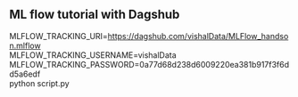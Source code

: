 ## ML flow tutorial with Dagshub

MLFLOW_TRACKING_URI=https://dagshub.com/vishalData/MLFlow_handson.mlflow \
MLFLOW_TRACKING_USERNAME=vishalData \
MLFLOW_TRACKING_PASSWORD=0a77d68d238d6009220ea381b917f3f6dd5a6edf \
python script.py